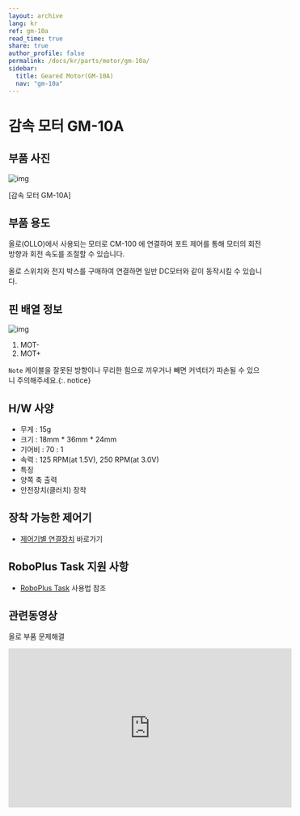 ```yaml
---
layout: archive
lang: kr
ref: gm-10a
read_time: true
share: true
author_profile: false
permalink: /docs/kr/parts/motor/gm-10a/
sidebar:
  title: Geared Motor(GM-10A)
  nav: "gm-10a"
---
```


# 감속 모터 GM-10A

## 부품 사진

![img](/assets/images/parts/motor/gm-10_product.jpg)

[감속 모터 GM-10A]

## 부품 용도

올로(OLLO)에서 사용되는 모터로 CM-100 에 연결하여 포트 제어를 통해 모터의 회전 방향과 회전 속도를 조절할 수 있습니다.

올로 스위치와 전지 박스를 구매하여 연결하면 일반 DC모터와 같이 동작시킬 수 있습니다.

## 핀 배열 정보

![img](/assets/images/parts/motor/gm-10_pinout.png)

1. MOT-
2. MOT+

`Note` 케이블을 잘못된 방향이나 무리한 힘으로 끼우거나 빼면 커넥터가 파손될 수 있으니 주의해주세요.{:. notice}


## H/W 사양

- 무게 : 15g
- 크기 : 18mm * 36mm * 24mm
- 기어비 :  70 : 1
- 속력 : 125 RPM(at 1.5V), 250 RPM(at 3.0V)
- 특징
- 양쪽 축 출력
- 안전장치(클러치) 장착

## 장착 가능한 제어기

- [제어기별 연결장치] 바로가기

## RoboPlus Task 지원 사항

- [RoboPlus Task] 사용법 참조

## 관련동영상

 올로 부품 문제해결
 <iframe width="560" height="315" src="https://www.youtube.com/embed/-qRy_NDd5eU" frameborder="0" allowfullscreen></iframe>

[Roboplus Task]: ???
[제어기별 연결장치]: ???
